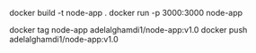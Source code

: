 docker build -t node-app .
docker run -p 3000:3000 node-app

docker tag node-app adelalghamdi1/node-app:v1.0
docker push adelalghamdi1/node-app:v1.0


